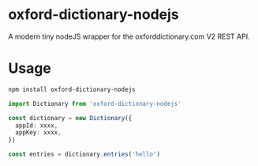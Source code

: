 # oxford-dictionary-nodejs
A modern tiny nodeJS wrapper for the oxforddictionary.com V2 REST API.

# Usage
```sh
npm install oxford-dictionary-nodejs
```

```ts
import Dictionary from 'oxford-dictionary-nodejs'

const dictionary = new Dictionary({
  appId: xxxx,
  appKey: xxxx,
})

const entries = dictionary.entries('hello')
```
